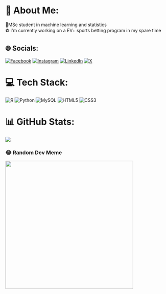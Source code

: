 # 💫 About Me:
🔭MSc student in machine learning and statistics<br>⚽ I'm currently working on a EV+ sports betting program in my spare time


## 🌐 Socials:
[![Facebook](https://img.shields.io/badge/Facebook-%231877F2.svg?logo=Facebook&logoColor=white)](https://facebook.com/william.wiik.10) [![Instagram](https://img.shields.io/badge/Instagram-%23E4405F.svg?logo=Instagram&logoColor=white)](https://instagram.com/williamwiik01) [![LinkedIn](https://img.shields.io/badge/LinkedIn-%230077B5.svg?logo=linkedin&logoColor=white)](https://linkedin.com/in/william-wiik-0897a020b) [![X](https://img.shields.io/badge/X-black.svg?logo=X&logoColor=white)](https://x.com/wiikwilliam) 

# 💻 Tech Stack:
![R](https://img.shields.io/badge/r-%23276DC3.svg?style=for-the-badge&logo=r&logoColor=white) ![Python](https://img.shields.io/badge/python-3670A0?style=for-the-badge&logo=python&logoColor=ffdd54) ![MySQL](https://img.shields.io/badge/mysql-%2300000f.svg?style=for-the-badge&logo=mysql&logoColor=white) ![HTML5](https://img.shields.io/badge/html5-%23E34F26.svg?style=for-the-badge&logo=html5&logoColor=white) ![CSS3](https://img.shields.io/badge/css3-%231572B6.svg?style=for-the-badge&logo=css3&logoColor=white)
# 📊 GitHub Stats:
![](https://github-readme-stats.vercel.app/api/top-langs/?username=willewiik&theme=dark&hide_border=true&include_all_commits=true&count_private=true&layout=compact)

### 😂 Random Dev Meme
<img src='https://randommeme-five.vercel.app/' style="height: 400px;"/>

<!-- Proudly created with GPRM ( https://gprm.itsvg.in ) -->

